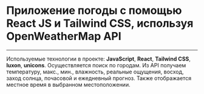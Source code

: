 # Приложение погоды с помощью React JS и Tailwind CSS, используя OpenWeatherMap API
____
Используемые технологии в проекте: __JavaScript__, __React__, __Tailwind CSS__, __luxon__, __unicons__. 
Осуществляется поиск по городам. Из API получаем температуру, макс., мин., влажность, реальные ощущения, восход, заход солнца, почасовой и ежедневный прогноз. Также отображается местное время в выбранном местоположении.
